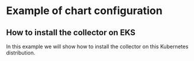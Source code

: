 # Example of chart configuration

## How to install the collector on EKS
In this example we will show how to install the collector on this Kubernetes
distribution.
